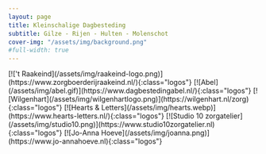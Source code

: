 ```yaml
---
layout: page
title: Kleinschalige Dagbesteding
subtitle: Gilze - Rijen - Hulten - Molenschot
cover-img: "/assets/img/background.png"
#full-width: true
---
```


<span class="logos">
[!['t Raakeind](/assets/img/raakeind-logo.png)](https://www.zorgboerderijraakeind.nl/){:class="logos"}
[![Abel](/assets/img/abel.gif)](https://www.dagbestedingabel.nl/){:class="logos"}
[![Wilgenhart](/assets/img/wilgenhartlogo.png)](https://wilgenhart.nl/zorg){:class="logos"}
[![Hearts & Letters](/assets/img/hearts.webp)](https://www.hearts-letters.nl/){:class="logos"}
[![Studio 10 zorgatelier](/assets/img/studio10.png)](https://www.studio10zorgatelier.nl){:class="logos"}
[![Jo-Anna Hoeve](/assets/img/joanna.png)](https://www.jo-annahoeve.nl){:class="logos"}
</span>
